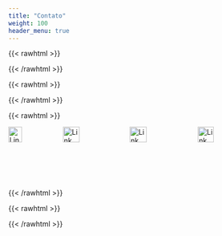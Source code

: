 ```yaml
---
title: "Contato"
weight: 100
header_menu: true
---
```


{{< rawhtml >}}
<p style="clear: both"></p>
{{< /rawhtml >}}

{{< rawhtml >}}
<p style="clear: both"></p>
{{< /rawhtml >}}


{{< rawhtml >}}
<div style="display: flex; flex-directio: flex-end;  ">
    <a href="mailto:namirufba@ufba.br" target="_blank" style="witdh:10%; margin: 0px;"><img src="/icones/email.png" alt="Link para email" width="50%"></a>
    <a href="https://www.facebook.com/namirufba" target="_blank" style="witdh:10%; margin: 0px;"><img src="/icones/facebook.png" alt="Link para facebook" width="50%"></a>
    <a href="https://www.instagram.com/namirufba" target="_blank" style="witdh:10%; margin: 0px;"><img src="/icones/instagram.png" alt="Link para instagram" width="50%"></a>
    <a href="http://bit.ly/NAMIRUFBA" target="_blank" style="witdh:10%; margin: 0px;"><img src="/icones/youtube.png" alt="Link para youtube" width="50%"></a>
</div>
{{< /rawhtml >}}


{{< rawhtml >}}
<p style="clear: both"></p>
{{< /rawhtml >}}
